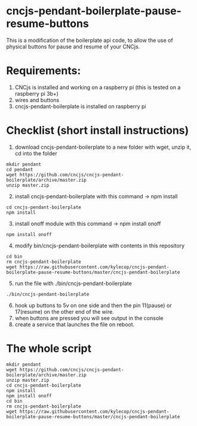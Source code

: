 # cncjs-pendant-boilerplate-pause-resume-buttons
This is a modification of the boilerplate api code, to allow the use of physical buttons for pause and resume of your CNCjs. 


# Requirements:
1. CNCjs is installed and working on a raspberry pi (this is tested on a raspberry pi 3b+)
2. wires and buttons
3. cncjs-pendant-boilerplate is installed on raspberry pi

# Checklist (short install instructions)
1. download cncjs-pendant-boilerplate to a new folder with wget, unzip it, cd into the folder

```
mkdir pendant
cd pendant
wget https://github.com/cncjs/cncjs-pendant-boilerplate/archive/master.zip
unzip master.zip
```

2. install cncjs-pendant-boilerplate with this command -> npm install
```
cd cncjs-pendant-boilerplate
npm install
```
3. install onoff module with this command -> npm install onoff
```
npm install onoff
```
4. modify bin/cncjs-pendant-boilerplate with contents in this repository
```
cd bin
rm cncjs-pendant-boilerplate
wget https://raw.githubusercontent.com/kylecop/cncjs-pendant-boilerplate-pause-resume-buttons/master/cncjs-pendant-boilerplate
```
5. run the file with ./bin/cncjs-pendant-boilerplate
```
./bin/cncjs-pendant-boilerplate
```
6. hook up buttons to 5v on one side and then the pin 11(pause) or 17(resume) on the other end of the wire.
7. when buttons are pressed you will see output in the console
8. create a service that launches the file on reboot.

# The whole script
```
mkdir pendant
wget https://github.com/cncjs/cncjs-pendant-boilerplate/archive/master.zip
unzip master.zip
cd cncjs-pendant-boilerplate
npm install
npm install onoff
cd bin
rm cncjs-pendant-boilerplate
wget https://raw.githubusercontent.com/kylecop/cncjs-pendant-boilerplate-pause-resume-buttons/master/cncjs-pendant-boilerplate
```
